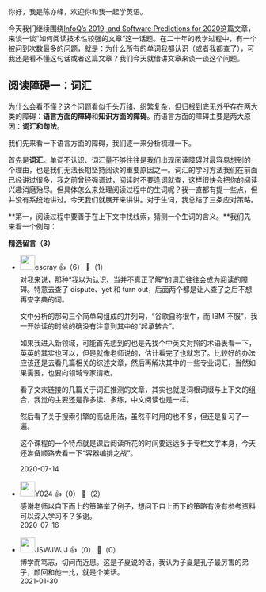 你好，我是陈亦峰，欢迎你和我一起学英语。

今天我们继续围绕[InfoQ’s 2019, and Software Predictions for 2020](https://www.infoq.com/articles/infoq-2019-retrospective/)这篇文章，来谈一谈“如何阅读技术性较强的文章”这一话题。在二十年的教学过程中，有一个被问到次数最多的问题，就是：为什么所有的单词我都认识（或者我都查了），可我还是看不懂这句话或者这篇文章？我们今天就借讲文章来谈一谈这个问题。

## 阅读障碍一：词汇

为什么会看不懂？这个问题看似千头万绪、纷繁复杂，但归根到底无外乎存在两大类的障碍：**语言方面的障碍**和**知识方面的障碍**。而语言方面的障碍主要是两大原因：**词汇和句法**。

我们先来看一下语言方面的障碍，我们逐一来分析梳理一下。

首先是**词汇**。单词不认识、词汇量不够往往是我们出现阅读障碍时最容易想到的一个理由，也是我们无法长期坚持阅读的重要原因之一。词汇的学习方法我们在前面已经讲过很多，我之前曾经强调过，阅读时不要逢词就查，这样很快会把你的阅读兴趣消磨殆尽。但具体怎么来处理阅读过程中的生词呢？我一直都有提一些点，但并没有系统地讲过。今天我们就展开来讲讲。对于生词，我总结了三条应对策略。

**第一，阅读过程中要善于在上下文中找线索，猜测一个生词的含义。**我们先来看一个例句：
<div><strong>精选留言（3）</strong></div><ul>
<li><img src="https://static001.geekbang.org/account/avatar/00/0f/92/6d/becd841a.jpg" width="30px"><span>escray</span> 👍（6） 💬（1）<div>对我来说，那种“我以为认识、当并不真正了解”的词汇往往会成为阅读的障碍。特意去查了 dispute、yet 和 turn out，后面两个都是让人查了之后不想再查字典的词。

文中分析的那句三个简单句组成的并列句，“谷歌自称很牛，而 IBM 不服”，我一开始读的时候的确没有注意到其中的“起承转合”。

如果我进入新领域，可能首先想到的也是先找个中英文对照的术语表看一下，英英的其实也可以，但是就像老师说的，估计看完了也就忘了。比较好的办法应该还是去看几篇相关的综述文章，然后再解决其中的一些专业词汇，当然如果需要，也要向领域专家请教。

看了文末链接的几篇关于词汇推测的文章，其实也就是词根词缀与上下文的组合，我觉的主要还是靠多读、多练，中文阅读也是一样。

然后看了关于搜索引擎的高级用法，虽然平时用的也不多，但还是复习了一遍。

这个课程的一个特点就是课后阅读所花的时间要远远多于专栏文字本身，今天还准备顺路去看一下“容器编排之战”。</div>2020-07-14</li><br/><li><img src="https://static001.geekbang.org/account/avatar/00/0f/88/c8/6af6d27e.jpg" width="30px"><span>Y024</span> 👍（0） 💬（2）<div>感谢老师以自下而上的策略举了例子，想问下自上而下的策略有没有参考资料可以深入学习不？多谢。</div>2020-07-16</li><br/><li><img src="https://static001.geekbang.org/account/avatar/00/1d/35/00/70eb8de8.jpg" width="30px"><span>JSWJWJJ</span> 👍（0） 💬（0）<div>博学而笃志，切问而近思。这是子夏说的话，我认为子夏是孔子最厉害的弟子，颜回和他一比，就是个笑话。</div>2021-01-30</li><br/>
</ul>